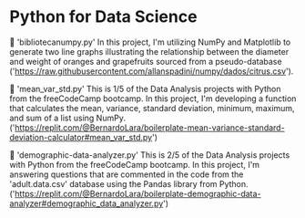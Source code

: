 # Python for Data Science
 
:pushpin:
'bibliotecanumpy.py'
In this project, I'm utilizing NumPy and Matplotlib to generate two line graphs illustrating the relationship between the diameter and weight of oranges and grapefruits sourced from a pseudo-database ('https://raw.githubusercontent.com/allanspadini/numpy/dados/citrus.csv').

:pushpin:
'mean_var_std.py'
This is 1/5 of the Data Analysis projects with Python from the freeCodeCamp bootcamp. In this project, I'm developing a function that calculates the mean, variance, standard deviation, minimum, maximum, and sum of a list using NumPy.
('https://replit.com/@BernardoLara/boilerplate-mean-variance-standard-deviation-calculator#mean_var_std.py')


:pushpin:
'demographic-data-analyzer.py'
This is 2/5 of the Data Analysis projects with Python from the freeCodeCamp bootcamp. In this project, I'm answering questions that are commented in the code from the 'adult.data.csv' database using the Pandas library from Python.
('https://replit.com/@BernardoLara/boilerplate-demographic-data-analyzer#demographic_data_analyzer.py')
